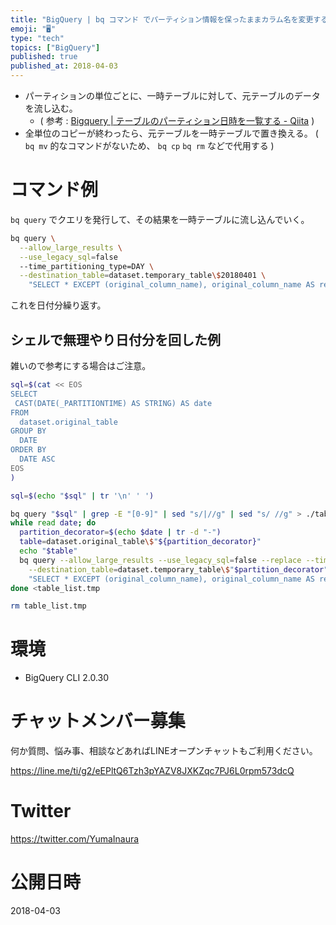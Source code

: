 ```yaml
---
title: "BigQuery | bq コマンド でパーティション情報を保ったままカラム名を変更する"
emoji: "🖥"
type: "tech"
topics: ["BigQuery"]
published: true
published_at: 2018-04-03
---
```



- パーティションの単位ごとに、一時テーブルに対して、元テーブルのデータを流し込む。
  - ( 参考 : [Bigquery | テーブルのパーティション日時を一覧する - Qiita](https://qiita.com/YumaInaura/items/92aeede01ad8a6309d19) )
- 全単位のコピーが終わったら、元テーブルを一時テーブルで置き換える。 ( `bq mv` 的なコマンドがないため、 `bq cp` `bq rm` などで代用する )

# コマンド例

`bq query` でクエリを発行して、その結果を一時テーブルに流し込んでいく。

```bash
bq query \
  --allow_large_results \
  --use_legacy_sql=false
  --time_partitioning_type=DAY \
  --destination_table=dataset.temporary_table\$20180401 \
    "SELECT * EXCEPT (original_column_name), original_column_name AS replaced_column_name FROM dataset.original_table WHERE _PARTITIONTIME = '2018-04-01"
```

これを日付分繰り返す。

## シェルで無理やり日付分を回した例

雑いので参考にする場合はご注意。

```bash
sql=$(cat << EOS
SELECT
 CAST(DATE(_PARTITIONTIME) AS STRING) AS date
FROM
  dataset.original_table
GROUP BY
  DATE
ORDER BY
  DATE ASC
EOS
)

sql=$(echo "$sql" | tr '\n' ' ')

bq query "$sql" | grep -E "[0-9]" | sed "s/|//g" | sed "s/ //g" > ./table_list.tmp
while read date; do
  partition_decorator=$(echo $date | tr -d "-")
  table=dataset.original_table\$"${partition_decorator}"
  echo "$table"
  bq query --allow_large_results --use_legacy_sql=false --replace --time_partitioning_type=DAY \
    --destination_table=dataset.temporary_table\$"$partition_decorator" \
    "SELECT * EXCEPT (original_column_name), original_column_name AS replaced_column_name FROM dataset.original_table WHERE _PARTITIONTIME = '${date}'"
done <table_list.tmp

rm table_list.tmp
```

# 環境

- BigQuery CLI 2.0.30








<!-- Update From Qiita API -->

# チャットメンバー募集


何か質問、悩み事、相談などあればLINEオープンチャットもご利用ください。

https://line.me/ti/g2/eEPltQ6Tzh3pYAZV8JXKZqc7PJ6L0rpm573dcQ





# Twitter


https://twitter.com/YumaInaura


<!-- Update From Qiita API -->



# 公開日時

2018-04-03
